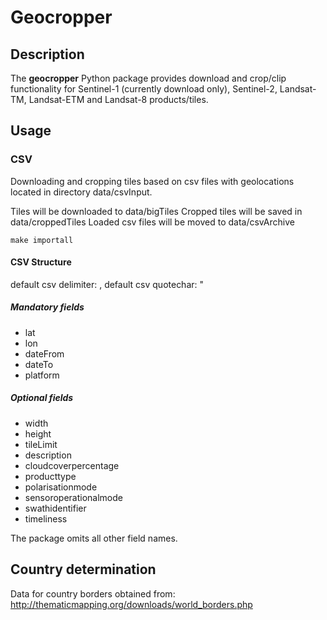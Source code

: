 # Geocropper

## Description

The **geocropper** Python package provides download and crop/clip functionality for Sentinel-1 (currently download only), Sentinel-2, Landsat-TM, Landsat-ETM and Landsat-8 products/tiles.

## Usage

### CSV

Downloading and cropping tiles based on csv files with geolocations located in directory data/csvInput.

Tiles will be downloaded to data/bigTiles
Cropped tiles will be saved in data/croppedTiles
Loaded csv files will be moved to data/csvArchive

```
make importall
```

#### CSV Structure

default csv delimiter: ,
default csv quotechar: "

##### Mandatory fields

* lat
* lon
* dateFrom
* dateTo
* platform

##### Optional fields

* width
* height
* tileLimit
* description
* cloudcoverpercentage
* producttype
* polarisationmode
* sensoroperationalmode
* swathidentifier
* timeliness

The package omits all other field names.

## Country determination

Data for country borders obtained from: http://thematicmapping.org/downloads/world_borders.php
